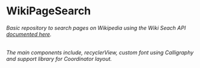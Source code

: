 # WikiPageSearch

###### Basic repository to search pages on Wikipedia using the Wiki Seach API [documented here](https://www.mediawiki.org/wiki/API:Page_info_in_search_results). 

###### The main components include, recyclerView, custom font using Calligraphy and support library for Coordinator layout.
